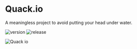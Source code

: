 # Quack.io
A meaningless project to avoid putting your head under water.

![version](https://github.com/AndreaMartinLavoro/Quack.io/assets/62328337/0d5db51e-1b91-459d-9c51-895f42aed2b7)
![release](https://github.com/AndreaMartinLavoro/Quack.io/assets/62328337/ad1de672-9067-43e1-b1f0-cc3017507f88)


![Quack io](https://user-images.githubusercontent.com/67478509/236618903-24a7cbe0-4eb7-49ae-bc92-17061ce980f9.svg)
